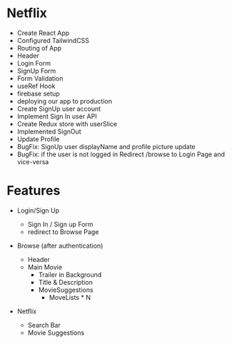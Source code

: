 # Netflix

- Create React App
- Configured TailwindCSS
- Routing of App
- Header
- Login Form
- SignUp Form
- Form Validation
- useRef Hook
- firebase setup
- deploying our app to production
-  Create SignUp user account
- Implement Sign In user API
- Create Redux store with userSlice
- Implemented SignOut
- Update Profile
- BugFix: SignUp user displayName and profile picture update
- BugFix: if the user is not logged in Redirect /browse to Login Page and vice-versa

# Features

- Login/Sign Up
    - Sign In / Sign up Form
    - redirect to Browse Page
- Browse (after authentication)
   - Header
   - Main Movie
      - Trailer in Background
      - Title & Description
      - MovieSuggestions
         - MoveLists * N

- Netflix
   - Search Bar
   - Movie Suggestions